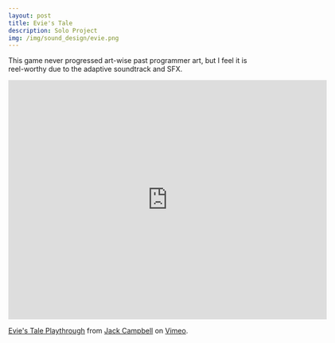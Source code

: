 ```yaml
---
layout: post
title: Evie's Tale
description: Solo Project
img: /img/sound_design/evie.png
---
```


This game never progressed art-wise past programmer art, but I feel it is reel-worthy due to the adaptive soundtrack and SFX.

<iframe src="https://player.vimeo.com/video/120259298" width="640" height="480" frameborder="0" allow="autoplay; fullscreen" allowfullscreen></iframe>
<p><a href="https://vimeo.com/120259298">Evie&#039;s Tale Playthrough</a> from <a href="https://vimeo.com/jackcampbellmusic">Jack Campbell</a> on <a href="https://vimeo.com">Vimeo</a>.</p>